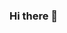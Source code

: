 ### Hi there 👋

<!--
**marcosbalicki/marcosbalicki** is a ✨ _special_ ✨ repository because its `README.md` (this file) appears on your GitHub profile.

Here are some ideas to get you started:

- 🔭 I’m currently working on SEED
- 🌱 I’m currently learning 
- 👯 I’m looking to collaborate on ...
- 🤔 I’m looking for help with ...
- 💬 Ask me about everithing
- 📫 How to reach me: marcos.balicki@escola.pr.gov.br
- 😄 Pronouns: Ms
- ⚡ Fun fact: Nóis trupica mas não cai!!!
-->
